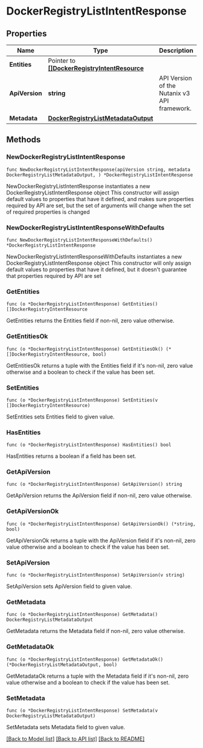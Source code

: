 # DockerRegistryListIntentResponse

## Properties

Name | Type | Description | Notes
------------ | ------------- | ------------- | -------------
**Entities** | Pointer to [**[]DockerRegistryIntentResource**](DockerRegistryIntentResource.md) |  | [optional] 
**ApiVersion** | **string** | API Version of the Nutanix v3 API framework. | [readonly] [default to "3.1.0"]
**Metadata** | [**DockerRegistryListMetadataOutput**](DockerRegistryListMetadataOutput.md) |  | 

## Methods

### NewDockerRegistryListIntentResponse

`func NewDockerRegistryListIntentResponse(apiVersion string, metadata DockerRegistryListMetadataOutput, ) *DockerRegistryListIntentResponse`

NewDockerRegistryListIntentResponse instantiates a new DockerRegistryListIntentResponse object
This constructor will assign default values to properties that have it defined,
and makes sure properties required by API are set, but the set of arguments
will change when the set of required properties is changed

### NewDockerRegistryListIntentResponseWithDefaults

`func NewDockerRegistryListIntentResponseWithDefaults() *DockerRegistryListIntentResponse`

NewDockerRegistryListIntentResponseWithDefaults instantiates a new DockerRegistryListIntentResponse object
This constructor will only assign default values to properties that have it defined,
but it doesn't guarantee that properties required by API are set

### GetEntities

`func (o *DockerRegistryListIntentResponse) GetEntities() []DockerRegistryIntentResource`

GetEntities returns the Entities field if non-nil, zero value otherwise.

### GetEntitiesOk

`func (o *DockerRegistryListIntentResponse) GetEntitiesOk() (*[]DockerRegistryIntentResource, bool)`

GetEntitiesOk returns a tuple with the Entities field if it's non-nil, zero value otherwise
and a boolean to check if the value has been set.

### SetEntities

`func (o *DockerRegistryListIntentResponse) SetEntities(v []DockerRegistryIntentResource)`

SetEntities sets Entities field to given value.

### HasEntities

`func (o *DockerRegistryListIntentResponse) HasEntities() bool`

HasEntities returns a boolean if a field has been set.

### GetApiVersion

`func (o *DockerRegistryListIntentResponse) GetApiVersion() string`

GetApiVersion returns the ApiVersion field if non-nil, zero value otherwise.

### GetApiVersionOk

`func (o *DockerRegistryListIntentResponse) GetApiVersionOk() (*string, bool)`

GetApiVersionOk returns a tuple with the ApiVersion field if it's non-nil, zero value otherwise
and a boolean to check if the value has been set.

### SetApiVersion

`func (o *DockerRegistryListIntentResponse) SetApiVersion(v string)`

SetApiVersion sets ApiVersion field to given value.


### GetMetadata

`func (o *DockerRegistryListIntentResponse) GetMetadata() DockerRegistryListMetadataOutput`

GetMetadata returns the Metadata field if non-nil, zero value otherwise.

### GetMetadataOk

`func (o *DockerRegistryListIntentResponse) GetMetadataOk() (*DockerRegistryListMetadataOutput, bool)`

GetMetadataOk returns a tuple with the Metadata field if it's non-nil, zero value otherwise
and a boolean to check if the value has been set.

### SetMetadata

`func (o *DockerRegistryListIntentResponse) SetMetadata(v DockerRegistryListMetadataOutput)`

SetMetadata sets Metadata field to given value.



[[Back to Model list]](../README.md#documentation-for-models) [[Back to API list]](../README.md#documentation-for-api-endpoints) [[Back to README]](../README.md)


